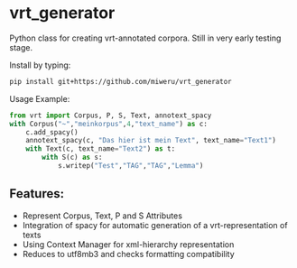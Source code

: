 # vrt_generator
Python class for creating vrt-annotated corpora.
Still in very early testing stage.

Install by typing:
```bash
pip install git+https://github.com/miweru/vrt_generator
```

Usage Example:
```python
from vrt import Corpus, P, S, Text, annotext_spacy
with Corpus("~","meinkorpus",4,"text_name") as c:
    c.add_spacy()
    annotext_spacy(c, "Das hier ist mein Text", text_name="Text1")
    with Text(c, text_name="Text2") as t:
        with S(c) as s:
            s.writep("Test","TAG","TAG","Lemma")  
```

Features:
-
- Represent Corpus, Text, P and S Attributes
- Integration of spacy for automatic generation of a vrt-representation of texts
- Using Context Manager for xml-hierarchy representation
- Reduces to utf8mb3 and checks formatting compatibility
